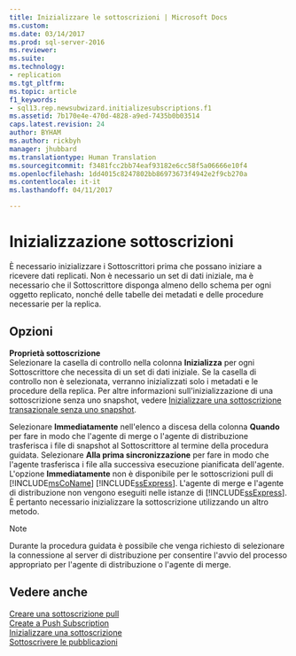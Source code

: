 ```yaml
---
title: Inizializzare le sottoscrizioni | Microsoft Docs
ms.custom: 
ms.date: 03/14/2017
ms.prod: sql-server-2016
ms.reviewer: 
ms.suite: 
ms.technology:
- replication
ms.tgt_pltfrm: 
ms.topic: article
f1_keywords:
- sql13.rep.newsubwizard.initializesubscriptions.f1
ms.assetid: 7b170e4e-470d-4828-a9ed-7435b0b03514
caps.latest.revision: 24
author: BYHAM
ms.author: rickbyh
manager: jhubbard
ms.translationtype: Human Translation
ms.sourcegitcommit: f3481fcc2bb74eaf93182e6cc58f5a06666e10f4
ms.openlocfilehash: 1dd4015c8247802bb86973673f4942e2f9cb270a
ms.contentlocale: it-it
ms.lasthandoff: 04/11/2017

---
```

# <a name="initialize-subscriptions"></a>Inizializzazione sottoscrizioni
  È necessario inizializzare i Sottoscrittori prima che possano iniziare a ricevere dati replicati. Non è necessario un set di dati iniziale, ma è necessario che il Sottoscrittore disponga almeno dello schema per ogni oggetto replicato, nonché delle tabelle dei metadati e delle procedure necessarie per la replica.  
  
## <a name="options"></a>Opzioni  
 **Proprietà sottoscrizione**  
 Selezionare la casella di controllo nella colonna **Inizializza** per ogni Sottoscrittore che necessita di un set di dati iniziale. Se la casella di controllo non è selezionata, verranno inizializzati solo i metadati e le procedure della replica. Per altre informazioni sull'inizializzazione di una sottoscrizione senza uno snapshot, vedere [Inizializzare una sottoscrizione transazionale senza uno snapshot](../../relational-databases/replication/initialize-a-transactional-subscription-without-a-snapshot.md).  
  
 Selezionare **Immediatamente** nell'elenco a discesa della colonna **Quando** per fare in modo che l'agente di merge o l'agente di distribuzione trasferisca i file di snapshot al Sottoscrittore al termine della procedura guidata. Selezionare **Alla prima sincronizzazione** per fare in modo che l'agente trasferisca i file alla successiva esecuzione pianificata dell'agente. L'opzione **Immediatamente** non è disponibile per le sottoscrizioni pull di [!INCLUDE[msCoName](../../includes/msconame-md.md)] [!INCLUDE[ssExpress](../../includes/ssexpress-md.md)]. L'agente di merge e l'agente di distribuzione non vengono eseguiti nelle istanze di [!INCLUDE[ssExpress](../../includes/ssexpress-md.md)]. È pertanto necessario inizializzare la sottoscrizione utilizzando un altro metodo.  
  
> [!NOTE]  
>  Durante la procedura guidata è possibile che venga richiesto di selezionare la connessione al server di distribuzione per consentire l'avvio del processo appropriato per l'agente di distribuzione o l'agente di merge.  
  
## <a name="see-also"></a>Vedere anche  
 [Creare una sottoscrizione pull](../../relational-databases/replication/create-a-pull-subscription.md)   
 [Create a Push Subscription](../../relational-databases/replication/create-a-push-subscription.md)   
 [Inizializzare una sottoscrizione](../../relational-databases/replication/initialize-a-subscription.md)   
 [Sottoscrivere le pubblicazioni](../../relational-databases/replication/subscribe-to-publications.md)  
  
  
